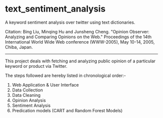 # text_sentiment_analysis
A keyword sentiment analysis over twitter using text dictionaries.

Citation:
Bing Liu, Minqing Hu and Junsheng Cheng. "Opinion Observer: Analyzing 
and Comparing Opinions on the Web." Proceedings of the 14th 
International World Wide Web conference (WWW-2005), May 10-14, 
2005, Chiba, Japan.
_________________________________________________________________________

This project deals with fetching and analyzing public opinion of a particular keyword or
product via Twitter.

The steps followed are hereby listed in chronological order:-
1. Web Application & User Interface
2. Data Collection
3. Data Cleaning
4. Opinion Analysis
5. Sentiment Analysis
7. Predication models (CART and Random Forest Models)

